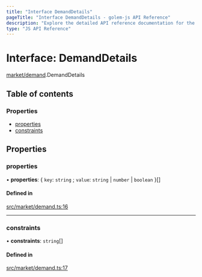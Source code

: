 ```yaml
---
title: "Interface DemandDetails"
pageTitle: "Interface DemandDetails - golem-js API Reference"
description: "Explore the detailed API reference documentation for the Interface DemandDetails within the golem-js SDK for the Golem Network."
type: "JS API Reference"
---
```

# Interface: DemandDetails

[market/demand](../modules/market_demand).DemandDetails

## Table of contents

### Properties

- [properties](market_demand.DemandDetails#properties)
- [constraints](market_demand.DemandDetails#constraints)

## Properties

### properties

• **properties**: \{ `key`: `string` ; `value`: `string` \| `number` \| `boolean`  }[]

#### Defined in

[src/market/demand.ts:16](https://github.com/golemfactory/golem-js/blob/7cee55b/src/market/demand.ts#L16)

___

### constraints

• **constraints**: `string`[]

#### Defined in

[src/market/demand.ts:17](https://github.com/golemfactory/golem-js/blob/7cee55b/src/market/demand.ts#L17)
